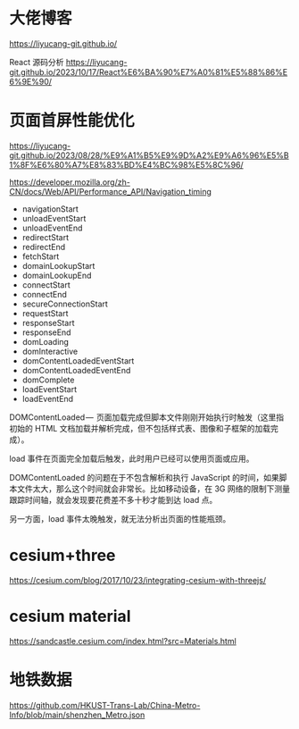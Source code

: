 # 大佬博客

https://liyucang-git.github.io/

React 源码分析
https://liyucang-git.github.io/2023/10/17/React%E6%BA%90%E7%A0%81%E5%88%86%E6%9E%90/

# 页面首屏性能优化

https://liyucang-git.github.io/2023/08/28/%E9%A1%B5%E9%9D%A2%E9%A6%96%E5%B1%8F%E6%80%A7%E8%83%BD%E4%BC%98%E5%8C%96/

https://developer.mozilla.org/zh-CN/docs/Web/API/Performance_API/Navigation_timing

- navigationStart
- unloadEventStart
- unloadEventEnd
- redirectStart
- redirectEnd
- fetchStart
- domainLookupStart
- domainLookupEnd
- connectStart
- connectEnd
- secureConnectionStart
- requestStart
- responseStart
- responseEnd
- domLoading
- domInteractive
- domContentLoadedEventStart
- domContentLoadedEventEnd
- domComplete
- loadEventStart
- loadEventEnd

DOMContentLoaded —  页面加载完成但脚本文件刚刚开始执行时触发（这里指初始的 HTML 文档加载并解析完成，但不包括样式表、图像和子框架的加载完成）。

load 事件在页面完全加载后触发，此时用户已经可以使用页面或应用。

DOMContentLoaded 的问题在于不包含解析和执行 JavaScript 的时间，如果脚本文件太大，那么这个时间就会非常长。比如移动设备，在 3G 网络的限制下测量跟踪时间轴，就会发现要花费差不多十秒才能到达 load 点。

另一方面，load 事件太晚触发，就无法分析出页面的性能瓶颈。

# cesium+three

https://cesium.com/blog/2017/10/23/integrating-cesium-with-threejs/

# cesium material

https://sandcastle.cesium.com/index.html?src=Materials.html

# 地铁数据

https://github.com/HKUST-Trans-Lab/China-Metro-Info/blob/main/shenzhen_Metro.json

